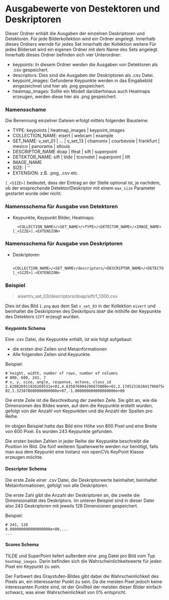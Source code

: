 # Ausgabewerte von Destektoren und Deskriptoren
Dieser Ordner enhält die Ausgaben der einzelnen Deskriptoren und Detektoren.
Für jede Bilderkollektion wird ein Ordner angelegt. Innerhalb dieses Ordners
wernde für jedes Set innerhalb der Kollektion weitere Für jedes Bilderset wird
ein eigenen Ordner mit dem Name des Sets angelegt. Innerhalb dieses Ordner
befinden sich vier Unterordner:
- keypoints: In diesem Ordner werden die Ausgaben von Detektoren als .csv gespeichert.
- descriptors: Dies sind die Ausgaben der Deskriptoren als .csv Datei.
- keypoint_images: Gefundene Keypunkte werden in das Eingabebild eingezeichnet und hier als .png gespeichert.
- heatmap_images: Sollte ein Modell darüberhinaus auch Heatmaps erzeugen, werden diese hier als .png gespeichert.


### Namensschame
Die Benennung einzelner Dateien erfolgt mittels folgender Bausteine:
- TYPE: keypoints | heatmap_images | keypoint_images
- COLLECTION_NAME: eisert | webcam | example
- SET_NAME: v_set_01 | ... | v_set_13 | chamonix | courbevoie | frankfurt | mexico | panorama | stlouis
- DESCRIPTOR_NAME doap | tfeat | sift | superpoint
- DETEKTOR_NAME: sift | tilde | tconvdet | superpoint | lift
- IMAGE_NAME
- SIZE: <Number> | ''
- EXTENSION: z.B. .png, .csv etc.

`[_<SIZE>]` bedeutet, dass der Eintrag an der Stelle optional ist, je nachdem,
ob der ensprechende Detektor/Deskriptor mit einem `max_size` Parameter gestartet
wurde oder nicht.

### Namensschema für Ausgabe von Detektoren

- Keypunkte, Keypunkt Bilder, Heatmaps:

        <COLLECTION_NAME>/<SET_NAME>/<TYPE>/<DETECTOR_NAME>/<IMAGE_NAME>[_<SIZE>].<EXTENSION>

### Namensschema für Ausgabe von Deskriptoren

- Deskriptoren

        <COLLECTION_NAME>/<SET_NAME>/descriptors/<DESCRIPTOR_NAME>/<DETECTOR_NAME>/<IMAGE_NAME>[_<SIZE>].<EXTENSION>


### Beispiel
> eisert/v_set_03/descriptors/doap/sift/1_1300.csv

Dies ist das Bild `1.png` aus dem Set `v_set_03` in der Kollektion `eisert` und
beinhaltet die Deskriptoren des Deskritpors `DOAP` die mithilfe der Keypunkte
des Detektors `SIFT` erzeugt wurden.


#### Keypoints Schema
Eine .csv Datei, die Keypunkte enhält, ist wie folgt aufgebaut:
- die ersten drei Zeilen sind Metainformationen
- Alle folgenden Zeilen sind Keypunkte.

Beispiel:
```
# height, width, number of rows, number of columns
# 800, 600, 243, 7
# x, y, size, angle, response, octave, class_id
2.620826911926269531e+01,4.635076904296875000e+02,2.174523162841796875e+01,4.229751586914062500e+01,2.082937955856323242e-02,1.323878600000000000e+07,-1.000000000000000000e+00
```
Die erste Zeile ist die Beschreibung der zweiten Zeile.
Sie gibt an, wie die Dimensionen des Bildes waren, auf dem die Keypunkte erstellt wurden, gefolgt von der Anzahl von Keypunkten und die Anzahl der Spalten pro Reihe.

Im obigen Beispiel hatte das Bild eine Höhe von 800 Pixel und eine Breite von 600 Pixel. Es wurden 243 Keypunkte gefunden.

Die ersten beiden Zahlen in jeder Reihe der Keypunkte beschreibt die Position im Bild. Die fünf weiteren Spaltenwerte werden nur benötigt, falls man aus dem Keypunkt eine Instanz von openCVs KeyPoint Klasse erzeugen möchte.


#### Descriptor Schema
Die erste Zeile einer .csv Datei, die Deskriptorwerte beinhaltet, beinhaltet Metainformationen, gefolgt von alle Deskriptoren.

Die erste Zahl gibt die Anzahl der Deskriptoren an, die zweite die Dimensionalität des Deskriptors. Im unteren Beispiel sind in dieser Datei also 243 Deskriptoren mit jeweils 128 Dimensionen gespeichert.

Beispiel:

```
# 243, 128
0.000000000000000000e+00,...
...
```
#### Scores Schema
TILDE und SuperPoint liefert außerdem eine .png Datei pro Bild vom Typ `heatmap_images`. Darin befinden sich die Wahrscheinlichkeitswerte für jeden Pixel ein Keypunkt zu sein.

Der Farbwert des Graystufen-Bildes gibt dabei die Wahrscheinlichkeit des Pixels an,
ein interessanter Punkt zu sein. Da die meisten Pixel jedoch keine interessanten
Punkte sind, ist der Großteil der meisten dieser Bilder einfach schwarz, was
einer Wahrscheinlichkeit von 0% entspricht.
